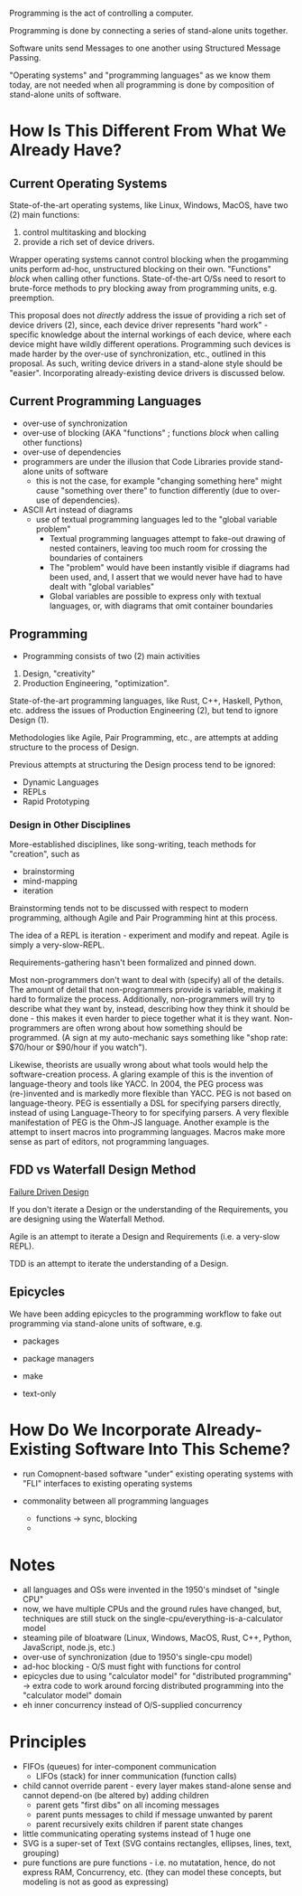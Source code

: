 Programming is the act of controlling a computer.

Programming is done by connecting a series of stand-alone units together.

Software units send Messages to one another using Structured Message Passing.

"Operating systems" and "programming languages" as we know them today, are not needed when all programming is done by composition of stand-alone units of software.

# How Is This Different From What We Already Have?
## Current Operating Systems

State-of-the-art operating systems, like Linux, Windows, MacOS, have two (2) main functions:
1. control multitasking and blocking
2. provide a rich set of device drivers.

Wrapper operating systems cannot control blocking when the progamming units perform ad-hoc, unstructured blocking on their own.  "Functions" *block* when calling other functions.  State-of-the-art O/Ss  need to resort to brute-force methods to pry blocking away from programming units, e.g. preemption.

This proposal does not *directly* address the issue of providing a rich set of device drivers (2), since, each device driver represents "hard work" - specific knowledge about the internal workings of each device, where each device might have wildly different operations.  Programming such devices is made harder by the over-use of synchronization, etc., outlined in this proposal.  As such, writing device drivers in a stand-alone style should be "easier".  Incorporating already-existing device drivers is discussed below.
## Current Programming Languages
- over-use of synchronization
- over-use of blocking (AKA "functions" ; functions *block* when calling other functions)
- over-use of dependencies
- programmers are under the illusion that Code Libraries provide stand-alone units of software
	- this is not the case, for example "changing something here" might cause "something over there" to function differently (due to over-use of dependencies).
- ASCII Art instead of diagrams
	- use of textual programming languages led to the "global variable problem"
		- Textual programming languages attempt to fake-out drawing of nested containers, leaving too much room for crossing the boundaries of containers
		- The "problem" would have been instantly visible if diagrams had been used, and, I assert that we would never have had to have dealt with "global variables"
		- Global variables are possible to express only with textual languages, or, with diagrams that omit container boundaries

## Programming
- Programming consists of two (2) main activities
1. Design, "creativity"
2. Production Engineering, "optimization".

State-of-the-art programming languages, like Rust, C++, Haskell, Python, etc. address the issues of Production Engineering (2), but tend to ignore Design (1).

Methodologies like Agile, Pair Programming, etc., are attempts at adding structure to the process of Design.

Previous attempts at structuring the Design process tend to be ignored:
- Dynamic Languages
- REPLs
- Rapid Prototyping


### Design in Other Disciplines
More-established disciplines, like song-writing, teach methods for "creation", such as
- brainstorming
- mind-mapping
- iteration

Brainstorming tends not to be discussed with respect to modern programming, although Agile and Pair Programming hint at this process.  

The idea of a REPL is iteration - experiment and modify and repeat. Agile is simply a very-slow-REPL.

Requirements-gathering hasn't been formalized and pinned down.

Most non-programmers don't want to deal with (specify) all of the details.  The amount of detail that non-programmers provide is variable, making it hard to formalize the process.  Additionally, non-programmers will try to describe what they want by, instead, describing how they think it should be done - this makes it even harder to piece together what it is they want.  Non-programmers are often wrong about how something should be programmed.  (A sign at my auto-mechanic says something like "shop rate: $70/hour or $90/hour if you watch").

Likewise, theorists are usually wrong about what tools would help the software-creation process.  A glaring example of this is the invention of language-theory and tools like YACC.  In 2004, the PEG process was (re-)invented and is markedly more flexible than YACC.  PEG is not based on language-theory.  PEG is essentially a DSL for specifying parsers directly, instead of using Language-Theory to for specifying parsers.  A very flexible manifestation of PEG is the Ohm-JS language.  Another example is the attempt to insert macros into programming languages.  Macros make more sense as part of editors, not programming languages.

## FDD vs Waterfall Design Method
[Failure Driven Design](https://guitarvydas.github.io/2021/04/23/Failure-Driven-Design.html)

If you don't iterate a Design or the understanding of the Requirements, you are designing using the Waterfall Method.

Agile is an attempt to iterate a Design and Requirements (i.e. a very-slow REPL).

TDD is an attempt to iterate the understanding of a Design.

## Epicycles
We have been adding epicycles to the programming workflow to fake out programming via stand-alone units of software, e.g.
- packages
- package managers
- make

- text-only

# How Do We Incorporate Already-Existing Software Into This Scheme?
- run Comopnent-based software "under" existing operating systems with "FLI" interfaces to existing operating systems

- commonality between all programming languages
	- functions -> sync, blocking
	- 

# Notes
- all languages and OSs were invented in the 1950's mindset of "single CPU"
- now, we have multiple CPUs and the ground rules have changed, but, techniques are still stuck on the single-cpu/everything-is-a-calculator model
- steaming pile of bloatware (Linux, Windows, MacOS, Rust, C++, Python, JavaScript, node.js, etc.)
- over-use of synchronization (due to 1950's single-cpu model)
- ad-hoc blocking - O/S must fight with functions for control
- epicycles due to using "calculator model" for "distributed programming" -> extra code to work around forcing distributed programming into the "calculator model" domain
- eh inner concurrency instead of O/S-supplied concurrency

# Principles
- FIFOs (queues) for inter-component communication
	- LIFOs (stack) for inner communication (function calls)
- child cannot override parent - every layer makes stand-alone sense and cannot depend-on (be altered by) adding children
	- parent gets "first dibs" on all incoming messages
	- parent punts messages to child if message unwanted by parent
	- parent recursively exits children if parent state changes
- little communicating operating systems instead of 1 huge one
- SVG is a super-set of Text (SVG contains rectangles, ellipses, lines, text, grouping)
- pure functions are pure functions - i.e. no mutatation, hence, do not express RAM, Concurrency, etc. (they can model these concepts, but modeling is not as good as expressing)